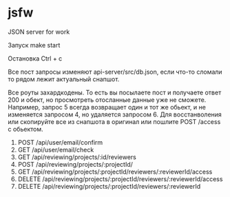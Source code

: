 # jsfw
JSON server for work

Запуск
make start

Остановка
Ctrl + c

Все пост запросы изменяют api-server/src/db.json, если что-то сломали то рядом лежит актуальный снапшот.

Все роуты захардкодены. То есть вы посылаете пост и получаете ответ 200 и обект, но просмотреть отосланные данные уже не сможете.
Например, запрос 5 всегда возвращает один и тот же обьект,  и не изменяется запросом 4, но удаляется запросом 6.
Для восстанволения или скопируйте все из снапшота в оригинал или пошлите POST /access с обьектом.

1. POST /api/user/email/confirm
2. GET /api/user/email/check
3. GET /api/reviewing/projects/:id/reviewers
4. POST /api/reviewing/projects/:projectId/
5. GET /api/reviewing/projects/:projectId/reviewers/:reviewerId/access
6. DELETE /api/reviewing/projects/:projectId/reviewers/:reviewerId/access
7. DELETE /api/reviewing/projects/:projectId/reviewers/:reviewerId